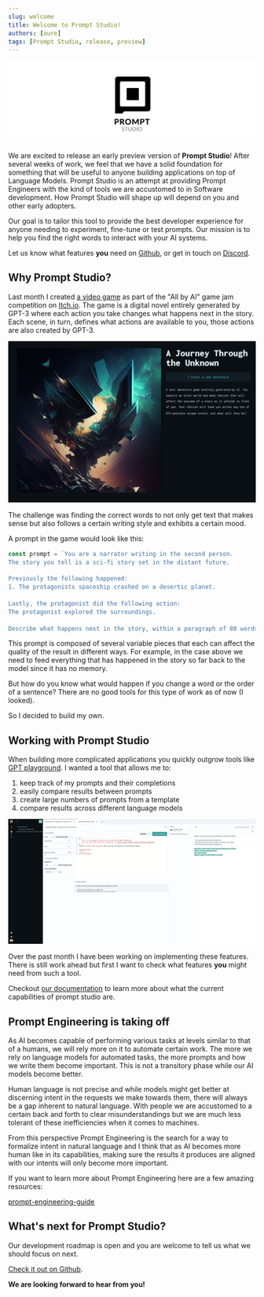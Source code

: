 ```yaml
---
slug: welcome
title: Welcome to Prompt Studio!
authors: [aure]
tags: [Prompt Studio, release, preview]
---
```


![PromptStudioBanner](./Banner.png)

We are excited to release an early preview version of **Prompt Studio**! After several weeks of work, we feel that we have a solid foundation for something that will be useful to anyone building applications on top of Language Models. Prompt Studio is an attempt at providing Prompt Engineers with the kind of tools we are accustomed to in Software development. How Prompt Studio will shape up will depend on you and other early adopters.

Our goal is to tailor this tool to provide the best developer experience for anyone needing to experiment, fine-tune or test prompts. Our mission is to help you find the right words to interact with your AI systems.

Let us know what features **you** need on [Github](https://github.com/pufflyai/prompt-studio-docs/discussions/categories/ideas), or get in touch on [Discord](https://discord.gg/3RxwUEk8fW).

## Why Prompt Studio?

Last month I created [a video game](https://au-re.itch.io/a-journey-through-the-unknown) as part of the "All by AI" game jam competition on [Itch.io](https://itch.io/jam/allbyai). The game is a digital novel entirely generated by GPT-3 where each action you take changes what happens next in the story. Each scene, in turn, defines what actions are available to you, those actions are also created by GPT-3.

![AJTU](./AJTU.png)

The challenge was finding the correct words to not only get text that makes sense but also follows a certain writing style and exhibits a certain mood.

A prompt in the game would look like this:

```js
const prompt = `You are a narrator writing in the second person.
The story you tell is a sci-fi story set in the distant future.

Previously the following happened:
1. The protagonists spaceship crashed on a desertic planet.

Lastly, the protagonist did the following action:
The protagonist explored the surroundings.

Describe what happens next in the story, within a paragraph of 80 words or less.`;
```

This prompt is composed of several variable pieces that each can affect the quality of the result in different ways. For example, in the case above we need to feed everything that has happened in the story so far back to the model since it has no memory.

But how do you know what would happen if you change a word or the order of a sentence? There are no good tools for this type of work as of now (I looked).

So I decided to build my own.

## Working with Prompt Studio

When building more complicated applications you quickly outgrow tools like [GPT playground](https://platform.openai.com/playground). I wanted a tool that allows me to:

1. keep track of my prompts and their completions
2. easily compare results between prompts
3. create large numbers of prompts from a template
4. compare results across different language models

![PromptStudioScreenshot](./overview.png)

Over the past month I have been working on implementing these features. There is still work ahead but first I want to check what features **you** might need from such a tool.

Checkout [our documentation](https://docs.prompt.studio) to learn more about what the current capabilities of prompt studio are.

## Prompt Engineering is taking off

As AI becomes capable of performing various tasks at levels similar to that of a humans, we will rely more on it to automate certain work. The more we rely on language models for automated tasks, the more prompts and how we write them become important. This is not a transitory phase while our AI models become better.

Human language is not precise and while models might get better at discerning intent in the requests we make towards them, there will always be a gap inherent to natural language. With people we are accustomed to a certain back and forth to clear misunderstandings but we are much less tolerant of these inefficiencies when it comes to machines.

From this perspective Prompt Engineering is the search for a way to formalize intent in natural language and I think that as AI becomes more human like in its capabilities, making sure the results it produces are aligned with our intents will only become more important.

If you want to learn more about Prompt Engineering here are a few amazing resources:

[prompt-engineering-guide](https://github.com/dair-ai/Prompt-Engineering-Guide)

## What's next for Prompt Studio?

Our development roadmap is open and you are welcome to tell us what we should focus on next.

[Check it out on Github](https://github.com/orgs/pufflyai/projects/6/views/4).

**We are looking forward to hear from you!**
